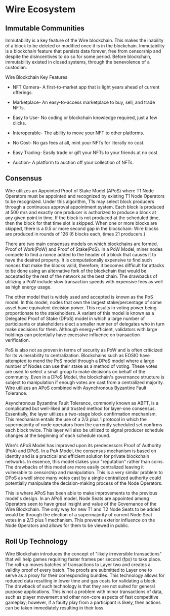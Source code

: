 # Wire Ecosystem 

## Immutable Communities
 
Immutability is a key feature of the Wire blockchain. This makes the inability of a block to be deleted or modified once it is in the blockchain. Immutability is a blockchain feature that persists data forever, free from censorship and despite the disincentives to do so for some period. Before blockchain, immutability existed in closed systems, through the benevolence of a custodian.

Wire Blockchain Key Features 


* NFT Camera- A first-to-market app that is light years ahead of current offerings.

* Marketplace- An easy-to-access marketplace to buy, sell, and trade NFTs.

* Easy to Use- No coding or blockchain knowledge required, just a few clicks.

* Interoperable- The ability to move your NFT to other platforms.

* No Cost- No gas fees at all, mint your NFTs for literally no cost.

* Easy Trading- Easily trade or gift your NFTs to your friends at no cost.

* Auction- A platform to auction off your collection of NFTs.

## Consensus

Wire utilizes an Appointed Proof of Stake Model (APoS) where T1 Node Operators must be appointed and recognized by existing T1 Node Operators to be recognized. Under this algorithm, T1s may select block producers through a continuous approval appointment system. Each block is produced at 500 m/s and exactly one producer is authorized to produce a block at any given point in time. If the block is not produced at the scheduled time, then the block for that time slot is skipped. When one or more blocks are skipped, there is a 0.5 or more second gap in the blockchain: Wire blocks are produced in rounds of 126 (6 blocks each, times 21 producers.)
 
There are two main consensus models on which blockchains are formed. Proof of Work(PoW) and Proof of Stake(PoS). In a PoW Model, miner nodes compete to find a nonce added to the header of a block that causes it to have the desired property. It is computationally expensive to find such nonces that make the blocks valid, therefore; it becomes difficult for attacks to be done using an alternative fork of the blockchain that would be accepted by the rest of the network as the best chain. The drawbacks of utilizing a PoW include slow transaction speeds with expensive fees as well as high energy usage.

The other model that is widely used and accepted is known as the PoS model. In this model, nodes that own the largest stake/percentage of some asset have equivalent decision power. This results in voting power being proportionate to the stakeholders. A variant of this model is known as a Delegated Proof of Stake (DPoS) model in which a large number of participants or stakeholders elect a smaller number of delegates who in turn make decisions for them. Although energy-efficient, validators with large holdings can potentially have excessive influence on transaction verification.

PoS is also not as proven in terms of security as PoW and is often criticized for its vulnerability to centralization. Blockchains such as EOSIO have attempted to mend the PoS model through a DPoS model where a large number of Nodes can use their stake as a method of voting. These votes are used to select a small group to make decisions on behalf of the community. Even in a DPoS Model, the blockchain's governance structure is subject to manipulation if enough votes are cast from a centralized majority. Wire utilizes an APoS combined with Asynchronous Byzantine Fault Tolerance.

Asynchronous Byzantine Fault Tolerance, commonly known as ABFT, is a complicated but well-liked and trusted method for layer-one consensus. Essentially, the layer utilizes a two-stage block confirmation mechanism. This mechanism entails the use of a 2/3 plus 1 protocol in which the supermajority of node operators from the currently scheduled set confirms each block twice. This layer will also be utilized to signal producer schedule changes at the beginning of each schedule round. 

Wire's APoS Model has improved upon its predecessors Proof of Authority (PoA) and DPoS. In a PoA Model, the consensus mechanism is based on identity and is a practical and efficient solution for private blockchain networks. In essence, this model stakes your "reputation" rather than coins. The drawbacks of this model are more easily centralized leaving it vulnerable to censorship and manipulation. This is a very similar problem to DPoS as well since many votes cast by a single centralized authority could potentially manipulate the decision-making process of the Node Operators.

This is where APoS has been able to make improvements to the previous model's design. In an APoS model, Node Seats are appointed among Operators seen to have great insight and value of the Governance of the Wire Blockchain. The only way for new T1 and T2 Node Seats to be added would be through the election of a supermajority of current Node Seat votes in a 2/3 plus 1 mechanism. This prevents exterior influence on the Node Operators and allows for them to be viewed in public.
## Roll Up Technology
Wire Blockchain introduces the concept of "likely irreversible transactions" that will help games requiring faster frames per second (fps) to take place. The roll-up moves batches of transactions to Layer two and creates a validity proof of every batch. The proofs are submitted to Layer one to serve as a proxy for their corresponding bundles. This technology allows for reduced data resulting in lower time and gas costs for validating a block. The drawback of such technology is that they are not suited for general purpose applications. This is not a problem with minor transactions of data, such as player movement and other non-core aspects of fast competitive gameplay; however, if a faulty play from a participant is likely, then actions can be taken immediately resulting in their loss.
